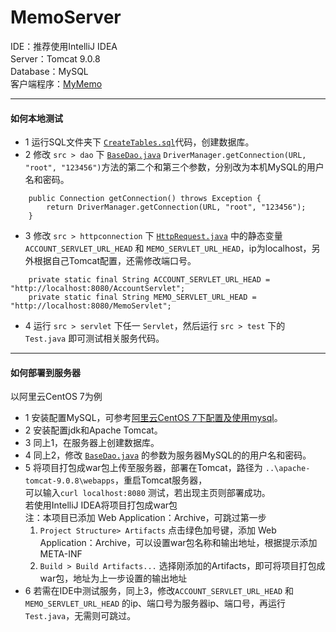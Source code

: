 # MemoServer
IDE：推荐使用IntelliJ IDEA  
Server：Tomcat 9.0.8  
Database：MySQL  
客户端程序：[MyMemo](https://github.com/sayssy/MyMemo)
****
#### 如何本地测试
+ 1 运行SQL文件夹下 [`CreateTables.sql`](https://github.com/JimmyRothric/MemoServer/blob/master/SQL/CreateTables.sql)代码，创建数据库。
+ 2 修改 `src > dao` 下 [`BaseDao.java`](https://github.com/JimmyRothric/MemoServer/blob/master/src/dao/BaseDao.java) 
`DriverManager.getConnection(URL, "root", "123456")`方法的第二个和第三个参数，分别改为本机MySQL的用户名和密码。
```
    public Connection getConnection() throws Exception {
        return DriverManager.getConnection(URL, "root", "123456");
    }
```
+ 3 修改 `src > httpconnection` 下 [`HttpRequest.java`](https://github.com/JimmyRothric/MemoServer/blob/master/src/httpconnection/HttpRequest.java)
中的静态变量`ACCOUNT_SERVLET_URL_HEAD` 和 `MEMO_SERVLET_URL_HEAD`，ip为localhost，另外根据自己Tomcat配置，还需修改端口号。
```
    private static final String ACCOUNT_SERVLET_URL_HEAD = "http://localhost:8080/AccountServlet";
    private static final String MEMO_SERVLET_URL_HEAD = "http://localhost:8080/MemoServlet";
```
+ 4 运行 `src > servlet` 下任一 `Servlet`，然后运行 `src > test` 下的 `Test.java` 即可测试相关服务代码。

****
#### 如何部署到服务器
以阿里云CentOS 7为例
+ 1 安装配置MySQL，可参考[阿里云CentOS 7下配置及使用mysql](https://blog.csdn.net/zleiw/article/details/78242912)。
+ 2 安装配置jdk和Apache Tomcat。
+ 3 同上1，在服务器上创建数据库。
+ 4 同上2，修改 [`BaseDao.java`](https://github.com/JimmyRothric/MemoServer/blob/master/src/dao/BaseDao.java) 的参数为服务器MySQL的的用户名和密码。
+ 5 将项目打包成war包上传至服务器，部署在Tomcat，路径为 `..\apache-tomcat-9.0.8\webapps`，重启Tomcat服务器，  
可以输入`curl localhost:8080` 测试，若出现主页则部署成功。  
若使用IntelliJ IDEA将项目打包成war包  
注：本项目已添加 Web Application：Archive，可跳过第一步  
  1. `Project Structure> Artifacts` 点击绿色加号键，添加 Web Application：Archive，可以设置war包名称和输出地址，根据提示添加 META-INF  
  2. `Build > Build Artifacts...` 选择刚添加的Artifacts，即可将项目打包成war包，地址为上一步设置的输出地址  
+ 6 若需在IDE中测试服务，同上3，修改`ACCOUNT_SERVLET_URL_HEAD` 和 `MEMO_SERVLET_URL_HEAD` 的ip、端口号为服务器ip、端口号，再运行 `Test.java`，无需则可跳过。
